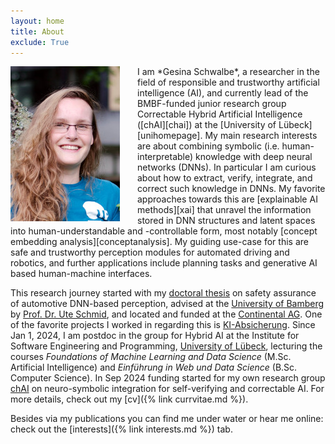 ```yaml
---
layout: home
title: About
exclude: True
---
```



<img src="figures/me.jpg" align="left" style="margin-right:2em"/>
I am *Gesina Schwalbe*, a researcher in the field of responsible and trustworthy artificial intelligence (AI), and currently lead of the BMBF-funded junior research group Correctable Hybrid Artificial Intelligence ([chAI][chai]) at the [University of Lübeck][unihomepage]. My main research interests are about combining symbolic (i.e. human-interpretable) knowledge with deep neural networks (DNNs). In particular I am curious about how to extract, verify, integrate, and correct such knowledge in DNNs. My favorite approaches towards this are [explainable AI methods][xai] that unravel the information stored in DNN structures and latent spaces into human-understandable and -controllable form, most notably [concept embedding analysis][conceptanalysis].
My guiding use-case for this are safe and trustworthy perception modules for automated driving and robotics, and further applications include planning tasks and generative AI based human-machine interfaces.

This research journey started with my [doctoral thesis][thesis] on safety assurance of automotive DNN-based perception, advised at the [University of Bamberg][cogsys] by [Prof. Dr. Ute Schmid][schmid], and located and funded at the [Continental AG][conti].
One of the favorite projects I worked in regarding this is [KI-Absicherung](https://ki-absicherung.vdali.de/).
Since Jan 1, 2024, I am postdoc in the group for Hybrid AI at the Institute for Software Engineering and Programming, [University of Lübeck][uniluebeck], lecturing the courses *Foundations of Machine Learning and Data Science* (M.Sc. Artificial Intelligence) and *Einführung in Web und Data Science* (B.Sc. Computer Science). In Sep 2024 funding started for my own research group [chAI][chAI] on neuro-symbolic integration for self-verifying and correctable AI.
For more details, check out my [cv]({% link currvitae.md %}).

Besides via my publications you can find me under water or hear me online: check out the [interests]({% link interests.md %}) tab.

[me]: figures/me.jpg "Dr. rer. nat. Gesina Schwalbe"
[cogsys]: https://www.uni-bamberg.de/en/cogsys/ "Department Cognitive Systems, Faculty of Information Systems and Applied Computer Sciences, University of Bamberg"
[conti]: https://www.continental-automotive.com/ "Continental Automotive GmbH"
[schmid]: https://www.uni-bamberg.de/en/cogsys/schmid-ute/ "Prof. Dr. Ute Schmid"
[uniluebeck]: https://www.uni-luebeck.de "Universität zu Lübeck"
[conceptanalysis]: https://arxiv.org/abs/2203.13909 "Concept Embedding Analysis: A Review"
[thesis]: https://fis.uni-bamberg.de/handle/uniba/57172 "Concept Embedding Analysis Based Methods for the Safety Assurance of Deep Neural Networks"
[xai]: https://doi.org/10.1007/s10618-022-00867-8 "A comprehensive taxonomy for explainable artificial intelligence"
[unihomepage]: https://www.isp.uni-luebeck.de/staff/g-schwalbe "Dr. Gesina Schwalbe @ Uni Lübeck"
[chai]: https://www.isp.uni-luebeck.de/chai ""
